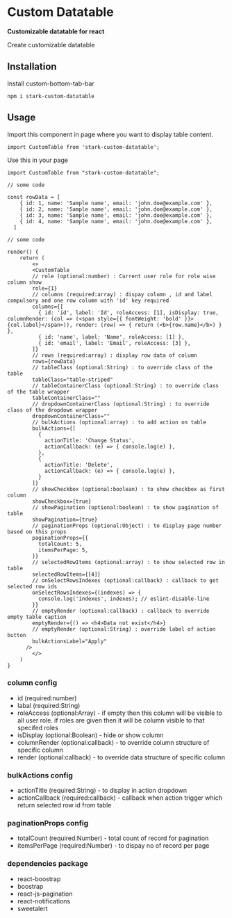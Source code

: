 # Custom Datatable

**Customizable datatable for react**


Create customizable datatable


## Installation

Install custom-bottom-tab-bar

```
npm i stark-custom-datatable
```


## Usage

Import this component in page where you want to display table content.

```
import CustomTable from 'stark-custom-datatable';
```


Use this in your page


```
import CustomTable from "stark-custom-datatable";

// some code

const rowData = [
    { id: 1, name: 'Sample name', email: 'john.doe@example.com' },
    { id: 2, name: 'Sample name', email: 'john.doe@example.com' },
    { id: 3, name: 'Sample name', email: 'john.doe@example.com' },
    { id: 4, name: 'Sample name', email: 'john.doe@example.com' },
  ]

// some code

render() {
    return (
        <>
        <CustomTable
        // role (optional:number) : Current user role for role wise column show
        role={1}
        // columns (required:array) : dispay column , id and label compulsory and one row column with 'id' key required  
        columns={[
          { id: 'id', label: 'Id', roleAccess: [1], isDisplay: true, columnRender: (col => (<span style={{ fontWeight: 'bold' }}>{col.label}</span>)), render: (row) => { return (<b>{row.name}</b>) } },
          { id: 'name', label: 'Name', roleAccess: [1] },
          { id: 'email', label: 'Email', roleAccess: [3] },
        ]}
        // rows (required:array) : display row data of column
        rows={rowData}
        // tableClass (optional:String) : to override class of the table
        tableClass="table-striped"
        // tableContainerClass (optional:String) : to override class of the table wrapper
        tableContainerClass=""
        // dropdownContainerClass (optional:String) : to override class of the dropdown wrapper
        dropdownContainerClass=""
        // bulkActions (optional:array) : to add action on table
        bulkActions={[
          {
            actionTitle: 'Change Status',
            actionCallback: (e) => { console.log(e) },
          },
          {
            actionTitle: 'Delete',
            actionCallback: (e) => { console.log(e) },
          }
        ]}
        // showCheckbox (optional:boolean) : to show checkbox as first column
        showCheckbox={true}
        // showPagination (optional:boolean) : to show pagination of table
        showPagination={true}
        // paginationProps (optional:Object) : to display page number based on this props
        paginationProps={{
          totalCount: 5,
          itemsPerPage: 5,
        }}
        // selectedRowItems (optional:array) : to show selected row in table
        selectedRowItems={[4]}
        // onSelectRowsIndexes (optional:callback) : callback to get selected row ids
        onSelectRowsIndexes={(indexes) => {
          console.log('indexes', indexes); // eslint-disable-line
        }}
        // emptyRender (optional:callback) : callback to override empty table caption
        emptyRender={() => <h4>Data not exist</h4>}
        // emptyRender (optional:String) : override label of action button
        bulkActionsLabel="Apply"
      />
        </>
    )
}

```
### column config
* id (required:number)
* labal (required:String)
* roleAccess (optional:Array) - if empty then this column will be visible to all user role. if roles are given then it will be column visible to that specifed roles
* isDisplay (optional:Boolean) - hide or show column
* columnRender (optional:callback) - to override column structure of specific column
* render (optional:callback) - to override data structure of specific column
 
### bulkActions config
* actionTitle (required:String) - to display in action dropdown
* actionCallback (required:callback) - callback when action trigger which return selected row id from table

### paginationProps config
* totalCount (required:Number) - total count of record for pagination
* itemsPerPage (required:Number) - to dispay no of record per page

### dependencies package

* react-boostrap
* boostrap
* react-js-pagination
* react-notifications
* sweetalert

